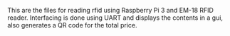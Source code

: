 This are the files for reading rfid using Raspberry Pi 3 and EM-18 RFID reader. Interfacing is done using UART and displays the contents in a gui, also generates a QR code for the total price. 